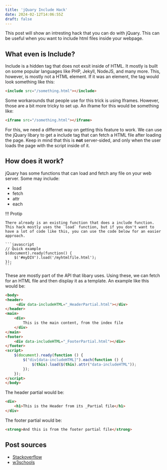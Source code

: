 ```yaml
---
title: 'jQuary Include Hack'
date: 2024-02-12T14:06:55Z
draft: false
---
```


This post will show an intresting hack that you can do with jQuary. This can be useful when you want to include html files inside your webpage.

<!-- more -->

## What even is Include?
Include is a hidden tag that does not exsit inside of HTML. It mostly is built on some popular languages like PHP, Jekyll, NodeJS, and many more. This, however, is mostly not a HTML element. If it was an element, the tag would look something like this:

```html
<include src="/something.html"></include>
```

Some workarounds that people use for this trick is using Iframes. However, those are a bit more tricky to set up. An iframe for this would be something like:

```html
<iframe src="/something.html"></iframe>
```

For this, we need a differnet way on getting this feature to work. We can use the jQuary libary to get a include tag that can fetch a HTML file after loading the page. Keep in mind that this is **not** server-sided, and only when the user loads the page with the script inside of it.

## How does it work?
jQuary has some functions that can load and fetch any file on your web server. Some may include:

- load
- fetch
- attr
- each

!!! Protip

    There already is an existing function that does a include function. This hack mostly uses the `load` function, but if you don't want to have a lot of code like this, you can use the code below for an easier approach.

    ```javascript
    // Quick example
    $(document).ready(function() {
        $('#myDIV').load('/myhtmlfile.html');
    });
    ```


These are mostly part of the API that libary uses. Using these, we can fetch for an HTML file and then display it as a template. An example like this would be:

```html
<body>
<header>
     <div data-includeHTML="_HeaderPartial.html"></div>
</header>
<main>
    <div>
        This is the main content, from the index file
    </div>
</main>
<footer>
    <div data-includeHTML="_FooterPartial.html"></div>
</footer>
<script>
    $(document).ready(function () {
        $("div[data-includeHTML]").each(function () {                
            $(this).load($(this).attr("data-includeHTML"));
        });
    });
</script>
</body>
```

The header partial would be:

```html
<div>
    <h1>This is the Header from its _Partial file</h1>
</div>
```

The footer partial would be:

```html
<strong>And this is from the footer partial file</strong>
```

## Post sources
- [Stackoverflow](https://stackoverflow.com/questions/15320801/how-to-include-an-html-file-with-jquery/47657066#47657066)
- [w3schools](https://www.w3schools.com/tags/tag_iframe.ASP)